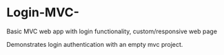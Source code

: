 # Login-MVC-
Basic MVC web app with login functionality, custom/responsive web page


Demonstrates login authentication with an empty mvc project.
